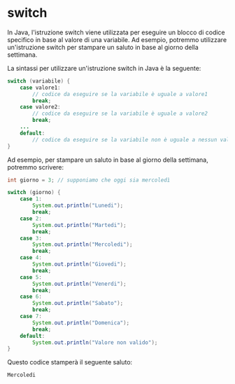 # switch

In Java, l'istruzione switch viene utilizzata per eseguire un blocco di codice specifico in base al valore di una variabile. Ad esempio, potremmo utilizzare un'istruzione switch per stampare un saluto in base al giorno della settimana.

La sintassi per utilizzare un'istruzione switch in Java è la seguente:

```java
switch (variabile) {
    case valore1:
        // codice da eseguire se la variabile è uguale a valore1
        break;
    case valore2:
        // codice da eseguire se la variabile è uguale a valore2
        break;
    ...
    default:
        // codice da eseguire se la variabile non è uguale a nessun valore specificato
}
```

Ad esempio, per stampare un saluto in base al giorno della settimana, potremmo scrivere:

```java
int giorno = 3; // supponiamo che oggi sia mercoledì

switch (giorno) {
    case 1:
        System.out.println("Lunedi");
        break;
    case 2:
        System.out.println("Martedi");
        break;
    case 3:
        System.out.println("Mercoledi");
        break;
    case 4:
        System.out.println("Giovedi");
        break;
    case 5:
        System.out.println("Venerdi");
        break;
    case 6:
        System.out.println("Sabato");
        break;
    case 7:
        System.out.println("Domenica");
        break;
    default:
        System.out.println("Valore non valido");
}
```

Questo codice stamperà il seguente saluto:

```text
Mercoledi
```



